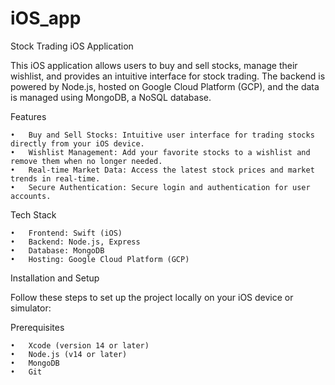 # iOS_app
Stock Trading iOS Application

This iOS application allows users to buy and sell stocks, manage their wishlist, and provides an intuitive interface for stock trading. The backend is powered by Node.js, hosted on Google Cloud Platform (GCP), and the data is managed using MongoDB, a NoSQL database.

Features

	•	Buy and Sell Stocks: Intuitive user interface for trading stocks directly from your iOS device.
	•	Wishlist Management: Add your favorite stocks to a wishlist and remove them when no longer needed.
	•	Real-time Market Data: Access the latest stock prices and market trends in real-time.
	•	Secure Authentication: Secure login and authentication for user accounts.

Tech Stack

	•	Frontend: Swift (iOS)
	•	Backend: Node.js, Express
	•	Database: MongoDB
	•	Hosting: Google Cloud Platform (GCP)

Installation and Setup

Follow these steps to set up the project locally on your iOS device or simulator:

Prerequisites

	•	Xcode (version 14 or later)
	•	Node.js (v14 or later)
	•	MongoDB
	•	Git
